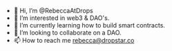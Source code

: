 - 👋 Hi, I’m @RebeccaAtDrops
- 👀 I’m interested in web3 & DAO's.
- 🌱 I’m currently learning how to build smart contracts.
- 💞️ I’m looking to collaborate on a DAO.
- 📫 How to reach me rebecca@dropstar.co

<!---
RebeccaAtDrops/RebeccaAtDrops is a ✨ special ✨ repository because its `README.md` (this file) appears on your GitHub profile.
You can click the Preview link to take a look at your changes.
--->
